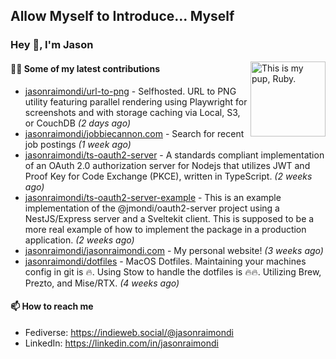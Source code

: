 ## Allow Myself to Introduce... Myself

### Hey :wave:, I'm Jason

<img align='right' alt="This is my pup, Ruby." src='https://jasonraimondi.com/misc/me/zombie-ruby-trimmed@2x.png' width='120px'>

#### 👨‍💻 Some of my latest contributions


- [jasonraimondi/url-to-png](https://github.com/jasonraimondi/url-to-png) - Selfhosted. URL to PNG utility featuring parallel rendering using Playwright for screenshots and with storage caching via Local, S3, or CouchDB _(2 days ago)_
- [jasonraimondi/jobbiecannon.com](https://github.com/jasonraimondi/jobbiecannon.com) - Search for recent job postings _(1 week ago)_
- [jasonraimondi/ts-oauth2-server](https://github.com/jasonraimondi/ts-oauth2-server) - A standards compliant implementation of an OAuth 2.0 authorization server for Nodejs that utilizes JWT and Proof Key for Code Exchange (PKCE), written in TypeScript.  _(2 weeks ago)_
- [jasonraimondi/ts-oauth2-server-example](https://github.com/jasonraimondi/ts-oauth2-server-example) - This is an example implementation of the @jmondi/oauth2-server project using a NestJS/Express server and a Sveltekit client. This is supposed to be a more real example of how to implement the package in a production application. _(2 weeks ago)_
- [jasonraimondi/jasonraimondi.com](https://github.com/jasonraimondi/jasonraimondi.com) - My personal website! _(3 weeks ago)_
- [jasonraimondi/dotfiles](https://github.com/jasonraimondi/dotfiles) - MacOS Dotfiles. Maintaining your machines config in git is :fire:. Using Stow to handle the dotfiles is :fire::fire:. Utilizing Brew, Prezto, and Mise/RTX. _(4 weeks ago)_

#### 📫 How to reach me

- Fediverse: https://indieweb.social/@jasonraimondi
- LinkedIn: https://linkedin.com/in/jasonraimondi
